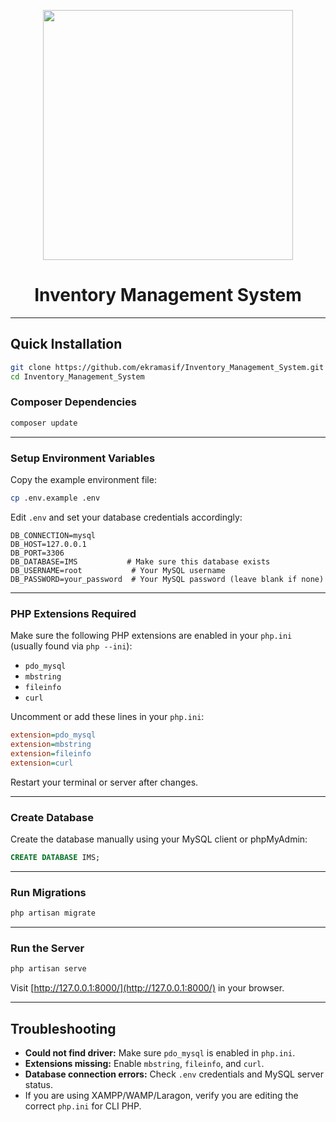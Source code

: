 <p align="center"><a href="https://laravel.com" target="_blank"><img src="https://raw.githubusercontent.com/laravel/art/master/logo-lockup/5%20SVG/2%20CMYK/1%20Full%20Color/laravel-logolockup-cmyk-red.svg" width="400"></a></p>
<h1 align="center">Inventory Management System</h1>
<hr>

## Quick Installation

```bash
git clone https://github.com/ekramasif/Inventory_Management_System.git
cd Inventory_Management_System
````

### Composer Dependencies

```bash
composer update
```

---

### Setup Environment Variables

Copy the example environment file:

```bash
cp .env.example .env
```

Edit `.env` and set your database credentials accordingly:

```env
DB_CONNECTION=mysql
DB_HOST=127.0.0.1
DB_PORT=3306
DB_DATABASE=IMS           # Make sure this database exists
DB_USERNAME=root           # Your MySQL username
DB_PASSWORD=your_password  # Your MySQL password (leave blank if none)
```

---

### PHP Extensions Required

Make sure the following PHP extensions are enabled in your `php.ini` (usually found via `php --ini`):

* `pdo_mysql`
* `mbstring`
* `fileinfo`
* `curl`

Uncomment or add these lines in your `php.ini`:

```ini
extension=pdo_mysql
extension=mbstring
extension=fileinfo
extension=curl
```

Restart your terminal or server after changes.

---

### Create Database

Create the database manually using your MySQL client or phpMyAdmin:

```sql
CREATE DATABASE IMS;
```

---

### Run Migrations

```bash
php artisan migrate
```

---

### Run the Server

```bash
php artisan serve
```

Visit [http://127.0.0.1:8000/](http://127.0.0.1:8000/) in your browser.

---

## Troubleshooting

* **Could not find driver:** Make sure `pdo_mysql` is enabled in `php.ini`.
* **Extensions missing:** Enable `mbstring`, `fileinfo`, and `curl`.
* **Database connection errors:** Check `.env` credentials and MySQL server status.
* If you are using XAMPP/WAMP/Laragon, verify you are editing the correct `php.ini` for CLI PHP.
